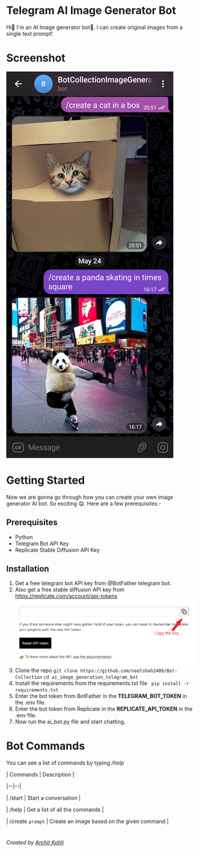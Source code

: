 # Telegram AI Image Generator Bot 
Hi👋 I'm an AI Image generator bot🤖. I can create original images from a single text prompt!


# Screenshot
![Bot Screenshot](botss.jpg)


# Getting Started
Now we are gonna go through how you can create your own image generator AI bot. So exciting 😋. Here are a few prerequisites:-

## Prerequisites

 - Python
 - Telegram Bot API Key
 - Replicate Stable Diffusion API Key

## Installation

 

 1. Get a free telegram bot API key from @BotFather telegram bot. 
 2. Also get a free stable diffusion API key from https://replicate.com/account/api-tokens
![Replicate Screenshot](replicatess.png)
 3. Clone the repo
`git clone https://github.com/neelshah2409/Bot-Collection`
`cd ai_image_generation_telegram_bot`
 3. Install the requirements from the requirements.txt file
 ` pip install -r requirements.txt`
 4. Enter the bot token from BotFather in the **TELEGRAM_BOT_TOKEN** in the .env file.
 5. Enter the bot token from Replicate in the **REPLICATE_API_TOKEN** in the .env file.
 6. Now run the ai_bot.py file and start chatting.

# Bot Commands
You can see a list of commands by typing */help*

| Commands | Description |

|--|--|

| /start | Start a conversation |

| /help | Get a list of all the commands |

| /create `prompt` | Create an image based on the given command |

#
*Created by [Archit Kohli](https://github.com/Archit-Kohli)*